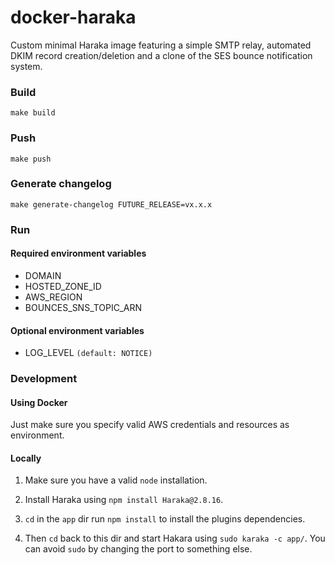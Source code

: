 # docker-haraka

Custom minimal Haraka image featuring a simple SMTP relay, automated DKIM record creation/deletion and a clone of the 
SES bounce notification system.

### Build
```
make build
```

### Push
```
make push
```

### Generate changelog
```
make generate-changelog FUTURE_RELEASE=vx.x.x
```

### Run
#### Required environment variables
* DOMAIN
* HOSTED_ZONE_ID
* AWS_REGION
* BOUNCES_SNS_TOPIC_ARN

#### Optional environment variables
* LOG_LEVEL `(default: NOTICE)`

### Development
#### Using Docker
Just make sure you specify valid AWS credentials and resources as environment.

#### Locally
1. Make sure you have a valid `node` installation. 

2. Install Haraka using `npm install Haraka@2.8.16`. 

3. `cd` in the `app` dir run `npm install` to install the plugins dependencies.

4. Then `cd` back to this dir and start Hakara using `sudo karaka -c app/`. You can avoid `sudo` by changing the port
to something else.